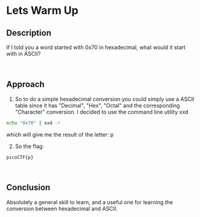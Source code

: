 # Lets Warm Up

## Description
If I told you a word started with 0x70 in hexadecimal, what would it start with in ASCII? 

<br />

## Approach 
1. So to do a simple hexadecimal conversion you could simply use a ASCII table since it has "Decimal", "Hex", "Octal" and the corresponding "Character" conversion. I decided to use the command line utility xxd

```bash
echo "0x70" | xxd -r
```

which will give me the result of the letter: p

2. So the flag:

```
picoCTF{p}
```

<br />

## Conclusion
Absolutely a general skill to learn, and a useful one for learning the conversion between hexadecimal and ASCII.
